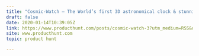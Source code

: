 ```yaml
---
title: "Cosmic-Watch — The World’s first 3D astronomical clock & stunning skyguide"
draft: false
date: 2020-01-14T10:39:05Z
link: https://www.producthunt.com/posts/cosmic-watch-3?utm_medium=RSS&utm_source=hune
site: www.producthunt.com
topic: product hunt  

---
```

